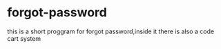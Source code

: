 # forgot-password
this is a short proggram for forgot password,inside it there is also a  code cart system

